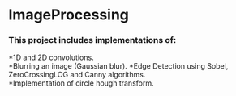 # ImageProcessing
### This project includes implementations of: 
*1D and 2D convolutions.  
*Blurring an image (Gaussian blur). 
*Edge Detection using Sobel, ZeroCrossingLOG and Canny algorithms.  
*Implementation of circle hough transform.  
